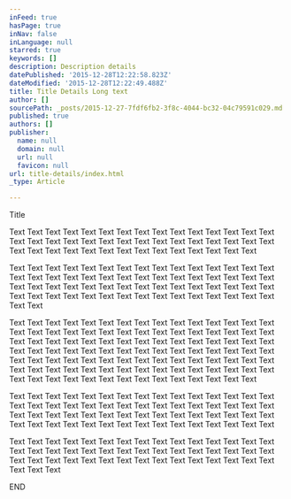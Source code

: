 ```yaml
---
inFeed: true
hasPage: true
inNav: false
inLanguage: null
starred: true
keywords: []
description: Description details
datePublished: '2015-12-28T12:22:58.823Z'
dateModified: '2015-12-28T12:22:49.488Z'
title: Title Details Long text
author: []
sourcePath: _posts/2015-12-27-7fdf6fb2-3f8c-4044-bc32-04c79591c029.md
published: true
authors: []
publisher:
  name: null
  domain: null
  url: null
  favicon: null
url: title-details/index.html
_type: Article

---
```

Title

Text Text Text Text Text Text Text Text Text Text Text Text Text Text Text Text Text Text Text Text Text Text Text Text Text Text Text Text Text Text Text Text Text Text Text Text Text Text Text Text Text Text Text Text 

Text Text Text Text Text Text Text Text Text Text Text Text Text Text Text Text Text Text Text Text Text Text Text Text Text Text Text Text Text Text Text Text Text Text Text Text Text Text Text Text Text Text Text Text Text Text Text Text Text Text Text Text Text Text Text Text Text Text Text Text Text Text 

Text Text Text Text Text Text Text Text Text Text Text Text Text Text Text Text Text Text Text Text Text Text Text Text Text Text Text Text Text Text Text Text Text Text Text Text Text Text Text Text Text Text Text Text Text Text Text Text Text Text Text Text Text Text Text Text Text Text Text Text Text Text Text Text Text Text Text Text Text Text Text Text Text Text Text Text Text Text Text Text Text Text Text Text Text Text Text Text Text Text Text Text Text Text Text Text Text Text Text Text Text Text Text Text 

Text Text Text Text Text Text Text Text Text Text Text Text Text Text Text Text Text Text Text Text Text Text Text Text Text Text Text Text Text Text Text Text Text Text Text Text Text Text Text Text Text Text Text Text Text Text Text Text Text Text Text Text Text Text Text Text Text Text Text Text 

Text Text Text Text Text Text Text Text Text Text Text Text Text Text Text Text Text Text Text Text Text Text Text Text Text Text Text Text Text Text Text Text Text Text Text Text Text Text Text Text Text Text Text Text Text Text Text Text 

END